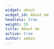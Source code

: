 ```yaml
---
widget: about
widget_id: About me
headless: true
weight: 20
title: About me
active: true
author: admin
---
```

